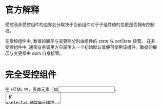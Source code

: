# 官方解释

受控及非受控组件的边界划分取决于当前组件对于子组件值的变更是否拥有控制权。

在受控组件中, 数值的展示与变更则分别由组件的 state 与 setState 接管。
在非受控组件中, 通常业务调用方只需传入一个初始默认值便可使用该组件。数据的展示与变更都由 dom 自身接管。

# 完全受控组件
在 HTML 中，表单元素（如<input>、 <textarea> 和 <select>）通常自己维护 state，并根据用户输入进行更新。而在 React 中，可变状态（mutable state）通常保存在组件的 state 属性中，并且只能通过使用 setState()来更新。

我们可以把两者结合起来，使 React 的 state 成为“唯一数据源”。渲染表单的 React 组件还控制着用户输入过程中表单发生的操作。被 React 以这种方式控制取值的表单输入元素就叫做“受控组件”。

input：
`<input type="text" value={this.state.value} onChange={this.handleChange} />`

由于在表单元素上设置了 value 属性，因此显示的值将始终为 this.state.value，这使得 React 的 state 成为唯一数据源。由于 handlechange 在每次按键时都会执行并更新 React 的 state，因此显示的值将随着用户输入而更新。

对于受控组件来说，输入的值始终由 React 的 state 驱动。你也可以将 value 传递给其他 UI 元素，或者通过其他事件处理函数重置，但这意味着你需要编写更多的代码。

textarea：
在 HTML 中, <textarea> 元素通过其子元素定义其文本:
```html
<textarea>
  你好， 这是在 text area 里的文本
</textarea>
```
而在 React 中，<textarea> 使用 value 属性代替。这样，可以使得使用 <textarea> 的表单和使用单行 input 的表单非常类似：
`<textarea value={this.state.value} onChange={this.handleChange} />`

select：
在 HTML 中，<select> 创建下拉列表标签。例如，如下 HTML 创建了水果相关的下拉列表：
```html
<select>
  <option value="grapefruit">葡萄柚</option>
  <option value="lime">酸橙</option>
  <option selected value="coconut">椰子</option>
  <option value="mango">芒果</option>
</select>
```

请注意，由于 selected 属性的缘故，椰子选项默认被选中。
React 并不会使用 selected 属性，而是在根 select 标签上使用 value 属性。这在受控组件中更便捷，因为您只需要在根标签中更新它。
```js
<select value={this.state.value} onChange={this.handleChange}>
    <option value="grapefruit">葡萄柚</option>
    <option value="lime">酸橙</option>
    <option value="coconut">椰子</option>
    <option value="mango">芒果</option>
</select>
```
总的来说，这使得 <input type="text">, <textarea> 和 <select> 之类的标签都非常相似—它们都接受一个 value 属性，你可以使用它来实现受控组件。

## 受控输入空值
在受控组件上指定 value 的 prop 会阻止用户更改输入。如果你指定了 value，但输入仍可编辑，则可能是你意外地将 value 设置为 undefined 或 null。
`<input value={null} />`

下面的代码演示了这一点。（输入最初被锁定，但在短时间延迟后变为可编辑。）
```js
ReactDOM.createRoot(mountNode).render(<input value="hi" />);

setTimeout(function() {
  ReactDOM.createRoot(mountNode).render(<input value={null} />);
}, 1000);
```
## 受控组件的替代品
有时使用受控组件会很麻烦，因为你需要为数据变化的每种方式都编写事件处理函数，并通过一个 React 组件传递所有的输入 state。当你将之前的代码库转换为 React 或将 React 应用程序与非 React 库集成时，这可能会令人厌烦。在这些情况下，你可能希望使用非受控组件, 这是实现输入表单的另一种方式。

## 成熟的解决方案
如果你想寻找包含验证、追踪访问字段以及处理表单提交的完整解决方案，使用 Formik 是不错的选择。然而，它也是建立在受控组件和管理 state 的基础之上 —— 所以不要忽视学习它们。


# 非受控组件
在大多数情况下，我们推荐使用 受控组件 来处理表单数据。在一个受控组件中，表单数据是由 React 组件来管理的。另一种替代方案是使用非受控组件，这时表单数据将交由 DOM 节点来处理。

要编写一个非受控组件，而不是为每个状态更新都编写数据处理函数，你可以 使用 ref 来从 DOM 节点中获取表单数据。

例如，下面的代码使用非受控组件接受一个表单的值：
```js
class NameForm extends React.Component {
  constructor(props) {
    super(props);
    this.handleSubmit = this.handleSubmit.bind(this);
    this.input = React.createRef();
  }

  handleSubmit(event) {
    alert('A name was submitted: ' + this.input.current.value);
    event.preventDefault();
  }

  render() {
    return (
      <form onSubmit={this.handleSubmit}>
        <label>
          Name:
          <input type="text" ref={this.input} />
        </label>
        <input type="submit" value="Submit" />
      </form>
    );
  }
}
```
因为非受控组件将真实数据储存在 DOM 节点中，所以在使用非受控组件时，有时候反而更容易同时集成 React 和非 React 代码。如果你不介意代码美观性，并且希望快速编写代码，使用非受控组件往往可以减少你的代码量。否则，你应该使用受控组件。

## 默认值defaultValue
在 React 渲染生命周期时，表单元素上的 value 将会覆盖 DOM 节点中的值。在非受控组件中，你经常希望 React 能赋予组件一个初始值，但是不去控制后续的更新。 在这种情况下, 你可以指定一个 defaultValue 属性，而不是 value。在一个组件已经挂载之后去更新 defaultValue 属性的值，不会造成 DOM 上值的任何更新。

```js
render() {
  return (
    <form onSubmit={this.handleSubmit}>
      <label>
        Name:
        <input
          defaultValue="Bob"
          type="text"
          ref={this.input} />
      </label>
      <input type="submit" value="Submit" />
    </form>
  );
}
```
同样，<input type="checkbox"> 和 <input type="radio"> 支持 defaultChecked，<select> 和 <textarea> 支持 defaultValue。

所以受控组件就不要使用defaultValue，通过给value设置的state赋给初始值实现组件默认值功能。

## 文件输入
在 HTML 中，`<input type="file">` 可以让用户选择一个或多个文件上传到服务器，或者通过使用 File API 进行操作。
在 React 中，`<input type="file" />` 始终是一个非受控组件，因为它的值只能由用户设置，而不能通过代码控制。

您应该使用 File API 与文件进行交互。下面的例子显示了如何创建一个 DOM 节点的 ref 从而在提交表单时获取文件的信息。

```js
class FileInput extends React.Component {
  constructor(props) {
    super(props);
    this.handleSubmit = this.handleSubmit.bind(this);
    this.fileInput = React.createRef();
  }
  handleSubmit(event) {
    event.preventDefault();
    alert(
      `Selected file - ${this.fileInput.current.files[0].name}`
    );
  }

  render() {
    return (
      <form onSubmit={this.handleSubmit}>
        <label>
          Upload file:
          <input type="file" ref={this.fileInput} />
        </label>
        <br />
        <button type="submit">Submit</button>
      </form>
    );
  }
}

const root = ReactDOM.createRoot(
  document.getElementById('root')
);
root.render(<FileInput />);
```



